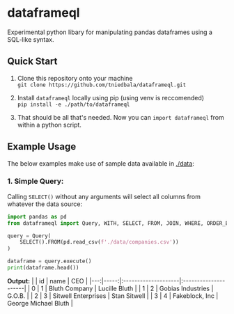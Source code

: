 # dataframeql
Experimental python libary for manipulating pandas dataframes using a SQL-like syntax.

## Quick Start
1. Clone this repository onto your machine <br> `git clone https://github.com/tniedbala/dataframeql.git`

2. Install `dataframeql` locally using pip (using venv is reccomended) <br> `pip install -e ./path/to/dataframeql` 

3. That should be all that's needed. Now you can `import dataframeql` from within a python script.


## Example Usage
The below examples make use of sample data available in [./data](./data):

### 1. Simple Query:
Calling `SELECT()` without any arguments will select all columns from whatever the data source:
```python
import pandas as pd
from dataframeql import Query, WITH, SELECT, FROM, JOIN, WHERE, ORDER_BY, FunctionBuilder

query = Query(
    SELECT().FROM(pd.read_csv(f'./data/companies.csv'))
)

dataframe = query.execute()
print(dataframe.head())
```

**Output:**
|    |   id | name                | CEO                  |
|---:|-----:|:--------------------|:---------------------|
|  0 |    1 | Bluth Company       | Lucille Bluth        |
|  1 |    2 | Gobias Industries   | G.O.B.               |
|  2 |    3 | Sitwell Enterprises | Stan Sitwell         |
|  3 |    4 | Fakeblock, Inc      | George Michael Bluth |
